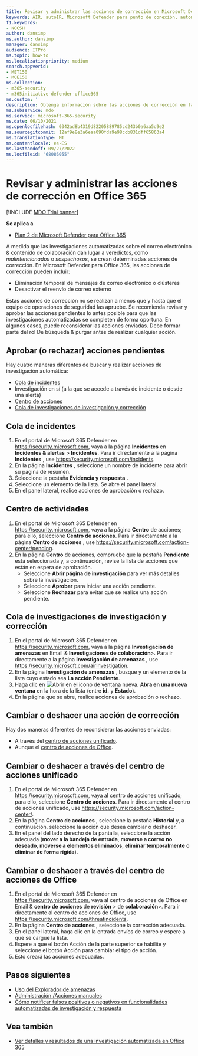 ```yaml
---
title: Revisar y administrar las acciones de corrección en Microsoft Defender para Office 365
keywords: AIR, autoIR, Microsoft Defender para punto de conexión, automatizado, investigación, respuesta, corrección, amenazas, avanzado, amenaza, protección
f1.keywords:
- NOCSH
author: dansimp
ms.author: dansimp
manager: dansimp
audience: ITPro
ms.topic: how-to
ms.localizationpriority: medium
search.appverid:
- MET150
- MOE150
ms.collection:
- m365-security
- m365initiative-defender-office365
ms.custom: ''
description: Obtenga información sobre las acciones de corrección en las funcionalidades automatizadas de investigación y respuesta en Microsoft Defender para Office 365 plan 2.
ms.subservice: mdo
ms.service: microsoft-365-security
ms.date: 06/10/2021
ms.openlocfilehash: 0342ad8b4319d82205889785cd243b0a6aa5d9e2
ms.sourcegitcommit: 12af9e8e3a6eaa090fda9e98ccb831dff65863a4
ms.translationtype: MT
ms.contentlocale: es-ES
ms.lasthandoff: 09/27/2022
ms.locfileid: "68086055"
---
```

# <a name="review-and-manage-remediation-actions-in-office-365"></a>Revisar y administrar las acciones de corrección en Office 365

[!INCLUDE [MDO Trial banner](../includes/mdo-trial-banner.md)]

**Se aplica a**
- [Plan 2 de Microsoft Defender para Office 365](defender-for-office-365.md)

A medida que las investigaciones automatizadas sobre el correo electrónico & contenido de colaboración dan lugar a veredictos, como *malintencionados* o *sospechosos*, se crean determinadas acciones de corrección. En Microsoft Defender para Office 365, las acciones de corrección pueden incluir:

- Eliminación temporal de mensajes de correo electrónico o clústeres
- Desactivar el reenvío de correo externo

Estas acciones de corrección no se realizan a menos que y hasta que el equipo de operaciones de seguridad las apruebe. Se recomienda revisar y aprobar las acciones pendientes lo antes posible para que las investigaciones automatizadas se completen de forma oportuna. En algunos casos, puede reconsiderar las acciones enviadas.  Debe formar parte del rol De búsqueda & purgar antes de realizar cualquier acción.

## <a name="approve-or-reject-pending-actions"></a>Aprobar (o rechazar) acciones pendientes

Hay cuatro maneras diferentes de buscar y realizar acciones de investigación automática:

- [Cola de incidentes](https://security.microsoft.com/incidents)
- Investigación en sí (a la que se accede a través de incidente o desde una alerta)
- [Centro de acciones](https://security.microsoft.com/action-center/pending)
- [Cola de investigaciones de investigación y corrección](https://security.microsoft.com/airinvestigation)

## <a name="incident-queue"></a>Cola de incidentes

1. En el portal de Microsoft 365 Defender en <https://security.microsoft.com>, vaya a la página **Incidentes** en **Incidentes & alertas** \> **Incidentes**. Para ir directamente a la página **Incidentes** , use <https://security.microsoft.com/incidents>.
2. En la página **Incidentes** , seleccione un nombre de incidente para abrir su página de resumen.
3. Seleccione la pestaña **Evidencia y respuesta** .
4. Seleccione un elemento de la lista. Se abre el panel lateral.
5. En el panel lateral, realice acciones de aprobación o rechazo.

## <a name="action-center"></a>Centro de actividades

1. En el portal de Microsoft 365 Defender en <https://security.microsoft.com>, vaya a la página **Centro** de acciones; para ello, seleccione **Centro de acciones**. Para ir directamente a la página **Centro de acciones** , use <https://security.microsoft.com/action-center/pending>.
2. En la página **Centro** de acciones, compruebe que la pestaña **Pendiente** está seleccionada y, a continuación, revise la lista de acciones que están en espera de aprobación.
   - Seleccione **Abrir página de investigación** para ver más detalles sobre la investigación.
   - Seleccione **Aprobar** para iniciar una acción pendiente.
   - Seleccione **Rechazar** para evitar que se realice una acción pendiente.

## <a name="investigation-and-remediation-investigations-queue"></a>Cola de investigaciones de investigación y corrección

1. En el portal de Microsoft 365 Defender en <https://security.microsoft.com>, vaya a la página **Investigación de amenazas** en Email & **Investigaciones de** **colaboración**\>. Para ir directamente a la página **Investigación de amenazas** , use <https://security.microsoft.com/airinvestigation>.
2. En la página **Investigación de amenazas** , busque y un elemento de la lista cuyo estado sea **La acción Pendiente**.
3. Haga clic en ![Abrir en el icono de ventana nueva.](../../media/m365-cc-sc-open-icon.png) **Abra en una nueva ventana** en la hora de la lista (entre **id.** y **Estado**).
4. En la página que se abre, realice acciones de aprobación o rechazo.

## <a name="change-or-undo-one-remediation-action"></a>Cambiar o deshacer una acción de corrección

Hay dos maneras diferentes de reconsiderar las acciones enviadas:

- A través del [centro de acciones unificado](https://security.microsoft.com/action-center).
- Aunque el [centro de acciones de Office](https://security.microsoft.com/threatincidents).

## <a name="change-or-undo-through-the-unified-action-center"></a>Cambiar o deshacer a través del centro de acciones unificado

1. En el portal de Microsoft 365 Defender en <https://security.microsoft.com>, vaya al centro de acciones unificado; para ello, seleccione **Centro de acciones**. Para ir directamente al centro de acciones unificado, use <https://security.microsoft.com/action-center/>.
2. En la página **Centro de acciones** , seleccione la pestaña **Historial** y, a continuación, seleccione la acción que desea cambiar o deshacer.
3. En el panel del lado derecho de la pantalla, seleccione la acción adecuada (**mover a la bandeja de entrada**, **moverse a correo no deseado**, **moverse a elementos eliminados**, **eliminar temporalmente** o **eliminar de forma rígida**).

## <a name="change-or-undo-through-the-office-action-center"></a>Cambiar o deshacer a través del centro de acciones de Office

1. En el portal de Microsoft 365 Defender en <https://security.microsoft.com>, vaya al centro de acciones de Office en Email & **centro de acciones** de **revisión** \> de **colaboración**\>. Para ir directamente al centro de acciones de Office, use <https://security.microsoft.com/threatincidents>.
2. En la página **Centro de acciones** , seleccione la corrección adecuada.
3. En el panel lateral, haga clic en la entrada envíos de correo y espere a que se cargue la lista.
4. Espere a que el botón Acción de la parte superior se habilite y seleccione el botón Acción para cambiar el tipo de acción.
5. Esto creará las acciones adecuadas.

## <a name="next-steps"></a>Pasos siguientes

- [Uso del Explorador de amenazas](threat-explorer.md)
- [Administración /Acciones manuales](remediate-malicious-email-delivered-office-365.md)
- [Cómo notificar falsos positivos o negativos en funcionalidades automatizadas de investigación y respuesta](air-report-false-positives-negatives.md)

## <a name="see-also"></a>Vea también

- [Ver detalles y resultados de una investigación automatizada en Office 365](air-view-investigation-results.md)
